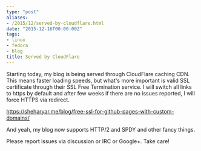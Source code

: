 ```yaml
---
type: "post"
aliases:
- /2015/12/served-by-cloudflare.html
date: "2015-12-16T00:00:00Z"
tags:
- linux
- fedora
- blog
title: Served by CloudFlare
---
```


Starting today, my blog is being served through CloudFlare caching CDN. This
means faster loading speeds, but what's more important is valid SSL
certificate through their SSL Free Termination service. I will switch all
links to https by default and after few weeks if there are no issues reported,
I will force HTTPS via redirect.

https://sheharyar.me/blog/free-ssl-for-github-pages-with-custom-domains/

And yeah, my blog now supports HTTP/2 and SPDY and other fancy things.

Please report issues via discussion or IRC or Google+. Take care!
